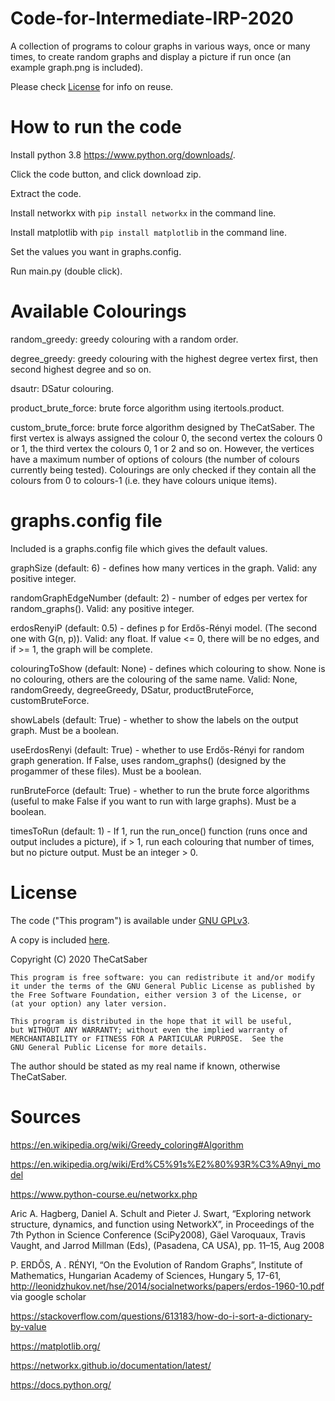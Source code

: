# Code-for-Intermediate-IRP-2020
A collection of programs to colour graphs in various ways, once or many times,
to create random graphs and display a picture if run once (an example graph.png is included).

Please check [License](https://github.com/TheCatSaber/Code-for-Intermediate-IRP-2020#license) for info on reuse.

# How to run the code
Install python 3.8 https://www.python.org/downloads/.

Click the code button, and click download zip.

Extract the code.

Install networkx with `pip install networkx` in the command line.

Install matplotlib with `pip install matplotlib` in the command line.

Set the values you want in graphs.config.

Run main.py (double click).

# Available Colourings

random_greedy: greedy colouring with a random order.

degree_greedy: greedy colouring with the highest degree vertex first,
then second highest degree and so on.

dsautr: DSatur colouring.

product_brute_force: brute force algorithm using itertools.product.

custom_brute_force: brute force algorithm designed by TheCatSaber.
The first vertex is always assigned the colour 0,
the second vertex the colours 0 or 1,
the third vertex the colours 0, 1 or 2 and so on.
However, the vertices have a maximum number of options of colours
(the number of colours currently being tested).
Colourings are only checked if they contain all the colours
from 0 to colours-1 (i.e. they have colours unique items).

# graphs.config file

Included is a graphs.config file which gives the default values.

graphSize (default: 6) - defines how many vertices in the graph.
Valid: any positive integer.

randomGraphEdgeNumber (default: 2) - number of edges per vertex for random_graphs().
Valid: any positive integer.

erdosRenyiP (default: 0.5) - defines p for Erdős-Rényi model. (The second one with G(n, p)).
Valid: any float. If value <= 0, there will be no edges, and if >= 1, the graph will be complete.

colouringToShow (default: None) - defines which colouring to show.
None is no colouring, others are the colouring of the same name.
Valid: None, randomGreedy, degreeGreedy, DSatur, productBruteForce, customBruteForce.

showLabels (default: True) - whether to show the labels on the output graph. Must be a boolean.

useErdosRenyi (default: True) - whether to use Erdős-Rényi for random graph generation.
If False, uses random_graphs() (designed by the progammer of these files). Must be a boolean.

runBruteForce (default: True) - whether to run the brute force algorithms
(useful to make False if you want to run with large graphs). Must be a boolean.

timesToRun (default: 1) - If 1, run the run_once() function
(runs once and output includes a picture), if > 1,
run each colouring that number of times, but no picture output. Must be an integer > 0.

# License

The code ("This program") is available under 
[GNU GPLv3](https://www.gnu.org/licenses/gpl-3.0.en.html).

A copy is included
[here](https://github.com/TheCatSaber/Figures-for-Intermediate-IRP-2020/blob/master/LICENSE).
 
Copyright (C) 2020 TheCatSaber

    This program is free software: you can redistribute it and/or modify
    it under the terms of the GNU General Public License as published by
    the Free Software Foundation, either version 3 of the License, or
    (at your option) any later version.

    This program is distributed in the hope that it will be useful,
    but WITHOUT ANY WARRANTY; without even the implied warranty of
    MERCHANTABILITY or FITNESS FOR A PARTICULAR PURPOSE.  See the
    GNU General Public License for more details.

The author should be stated as my real name if known, otherwise TheCatSaber.

# Sources
https://en.wikipedia.org/wiki/Greedy_coloring#Algorithm

https://en.wikipedia.org/wiki/Erd%C5%91s%E2%80%93R%C3%A9nyi_model

https://www.python-course.eu/networkx.php

Aric A. Hagberg, Daniel A. Schult and Pieter J. Swart, “Exploring network structure, dynamics, and function using NetworkX”, in Proceedings of the 7th Python in Science Conference (SciPy2008), Gäel Varoquaux, Travis Vaught, and Jarrod Millman (Eds), (Pasadena, CA USA), pp. 11–15, Aug 2008

P. ERDŐS, A . RÉNYI, “On the Evolution of Random Graphs”, Institute of Mathematics, Hungarian Academy of Sciences, Hungary 5, 17-61, http://leonidzhukov.net/hse/2014/socialnetworks/papers/erdos-1960-10.pdf via google scholar

https://stackoverflow.com/questions/613183/how-do-i-sort-a-dictionary-by-value

https://matplotlib.org/

https://networkx.github.io/documentation/latest/ 

https://docs.python.org/


